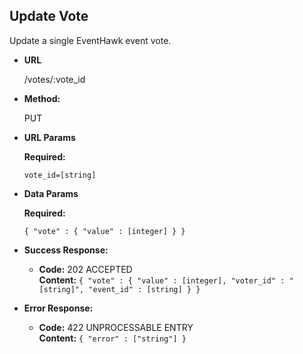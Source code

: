 **Update Vote**
----
  Update a single EventHawk event vote.

* **URL**

  /votes/:vote_id

* **Method:**
  
  PUT
 
*  **URL Params**

   **Required:**
    
   `vote_id=[string]`
 
* **Data Params**

   **Required:**
 
   `{ "vote" : { "value" : [integer] } }`

* **Success Response:**

  * **Code:** 202 ACCEPTED <br />
    **Content:** `{ "vote" : { "value" : [integer], "voter_id" : "[string]", "event_id" : [string] } }`
 
* **Error Response:**

  * **Code:** 422 UNPROCESSABLE ENTRY <br />
    **Content:** `{ "error" : ["string"] }`
